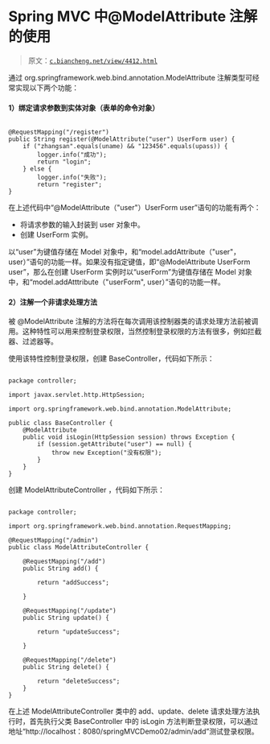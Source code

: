 # Spring MVC 中@ModelAttribute 注解的使用

> 原文：[`c.biancheng.net/view/4412.html`](http://c.biancheng.net/view/4412.html)

通过 org.springframework.web.bind.annotation.ModelAttribute 注解类型可经常实现以下两个功能：

#### 1）绑定请求参数到实体对象（表单的命令对象）

```

@RequestMapping("/register")
public String register(@ModelAttribute("user") UserForm user) {
    if ("zhangsan".equals(uname) && "123456".equals(upass)) {
        logger.info("成功");
        return "login";
    } else {
        logger.info("失败");
        return "register";
}
```

在上述代码中“@ModelAttribute（"user"）UserForm user”语句的功能有两个：

*   将请求参数的输入封装到 user 对象中。
*   创建 UserForm 实例。

以“user”为键值存储在 Model 对象中，和“model.addAttribute（"user"，user）”语句的功能一样。如果没有指定键值，即“@ModelAttribute UserForm user”，那么在创建 UserForm 实例时以“userForm”为键值存储在 Model 对象中，和“model.addAtttribute（"userForm", user）”语句的功能一样。

#### 2）注解一个非请求处理方法

被 @ModelAttribute 注解的方法将在每次调用该控制器类的请求处理方法前被调用。这种特性可以用来控制登录权限，当然控制登录权限的方法有很多，例如拦截器、过滤器等。

使用该特性控制登录权限，创建 BaseController，代码如下所示：

```

package controller;

import javax.servlet.http.HttpSession;

import org.springframework.web.bind.annotation.ModelAttribute;

public class BaseController {
    @ModelAttribute
    public void isLogin(HttpSession session) throws Exception {
        if (session.getAttribute("user") == null) {
            throw new Exception("没有权限");
        }
    }
}
```

创建 ModelAttributeController ，代码如下所示：

```

package controller;

import org.springframework.web.bind.annotation.RequestMapping;

@RequestMapping("/admin")
public class ModelAttributeController {

    @RequestMapping("/add")
    public String add() {

        return "addSuccess";

    }

    @RequestMapping("/update")
    public String update() {

        return "updateSuccess";

    }

    @RequestMapping("/delete")
    public String delete() {

        return "deleteSuccess";
    }
}
```

在上述 ModelAttributeController 类中的 add、update、delete 请求处理方法执行时，首先执行父类 BaseController 中的 isLogin 方法判断登录权限，可以通过地址“http://localhost：8080/springMVCDemo02/admin/add”测试登录权限。